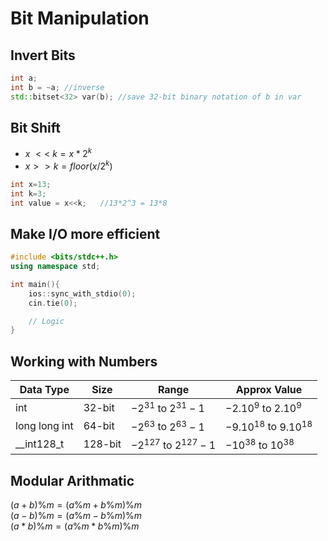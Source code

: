 # Bit Manipulation
## Invert Bits
```cpp
int a;
int b = ~a; //inverse
std::bitset<32> var(b); //save 32-bit binary notation of b in var
```
## Bit Shift
- $x$ ${<<}$ $k = {x*2^{k}}$
- $x>>k = floor(x/2^{k})$
```cpp
int x=13;
int k=3;
int value = x<<k;   //13*2^3 = 13*8
```

## Make I/O more efficient
```cpp
#include <bits/stdc++.h>
using namespace std;

int main(){
    ios::sync_with_stdio(0);
    cin.tie(0);

    // Logic
}
```

## Working with Numbers
| Data Type | Size | Range | Approx Value |
|-|-|-|-|
|int|32-bit|$-2^{31}$ to $2^{31}-1$|$-2.10^{9}$ to $2.10^{9}$|
|long long int|64-bit|$-2^{63}$ to $2^{63}-1$|$-9.10^{18}$ to $9.10^{18}$|
|\_\_int128\_t|128-bit|$-2^{127}$ to $2^{127}-1$|$-10^{38}$ to $10^{38}$|

## Modular Arithmatic
$(a+b)\%m = (a\%m+b\%m)\%m$ <br>
$(a-b)\%m = (a\%m-b\%m)\%m$ <br>
$(a*b)\%m = (a\%m*b\%m)\%m$ <br>

## 

